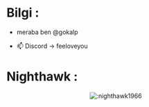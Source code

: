 # Bilgi :

- meraba ben @gokalp

- 📫 Discord -> feeloveyou

<h1>Nighthawk :</h1>
<p align="center"><img src="https://count.getloli.com/get/@:feeloveyou" alt=":nighthawk1966" /></p>
